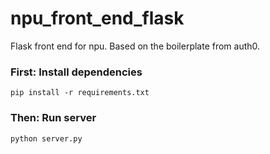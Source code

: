 # npu_front_end_flask

Flask front end for npu. Based on the boilerplate from auth0.

### First: Install dependencies

```
pip install -r requirements.txt
```

### Then: Run server

```
python server.py
```